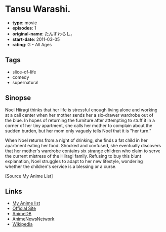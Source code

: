 # Tansu Warashi.

-   **type**: movie
-   **episodes**: 1
-   **original-name**: たんすわらし。
-   **start-date**: 2011-03-05
-   **rating**: G - All Ages

## Tags

-   slice-of-life
-   comedy
-   supernatural

## Sinopse

Noel Hiiragi thinks that her life is stressful enough living alone and working at a call center when her mother sends her a six-drawer wardrobe out of the blue. In hopes of returning the furniture after attempting to stuff it in a corner of her tiny apartment, she calls her mother to complain about the sudden burden, but her mom only vaguely tells Noel that it is "her turn."

When Noel returns from a night of drinking, she finds a fat child in her apartment eating her food. Shocked and confused, she eventually discovers that her mother's wardrobe contains six strange children who claim to serve the current mistress of the Hiiragi family. Refusing to buy this blunt explanation, Noel struggles to adapt to her new lifestyle, wondering whether the children's service is a blessing or a curse.

[Source My Anime List]

## Links

-   [My Anime list](https://myanimelist.net/anime/10502/Tansu_Warashi)
-   [Official Site](http://www.janica.jp/pja/tansu/)
-   [AnimeDB](http://anidb.info/perl-bin/animedb.pl?show=anime&aid=8143)
-   [AnimeNewsNetwork](http://www.animenewsnetwork.com/encyclopedia/anime.php?id=12569)
-   [Wikipedia](http://en.wikipedia.org/wiki/Anime_Mirai)

